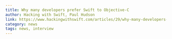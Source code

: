 ```yaml
---
title: Why many developers prefer Swift to Objective-C
author: Hacking with Swift, Paul Hudson
link: https://www.hackingwithswift.com/articles/29/why-many-developers-prefer-swift-to-objective-c
category: news
tags: news, interview
---
```

